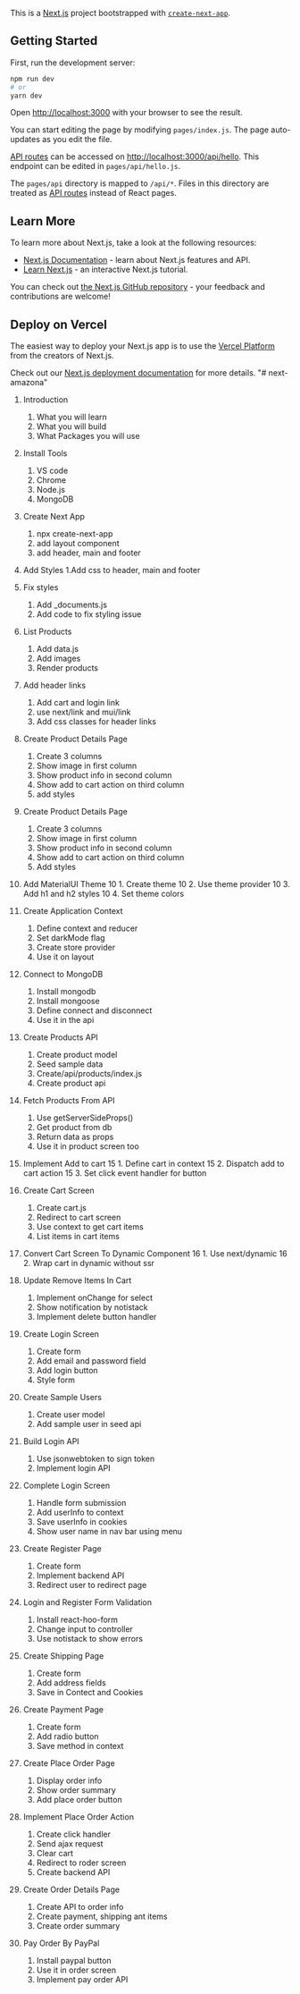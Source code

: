 This is a [Next.js](https://nextjs.org/) project bootstrapped with [`create-next-app`](https://github.com/vercel/next.js/tree/canary/packages/create-next-app).

## Getting Started

First, run the development server:

```bash
npm run dev
# or
yarn dev
```

Open [http://localhost:3000](http://localhost:3000) with your browser to see the result.

You can start editing the page by modifying `pages/index.js`. The page auto-updates as you edit the file.

[API routes](https://nextjs.org/docs/api-routes/introduction) can be accessed on [http://localhost:3000/api/hello](http://localhost:3000/api/hello). This endpoint can be edited in `pages/api/hello.js`.

The `pages/api` directory is mapped to `/api/*`. Files in this directory are treated as [API routes](https://nextjs.org/docs/api-routes/introduction) instead of React pages.

## Learn More

To learn more about Next.js, take a look at the following resources:

- [Next.js Documentation](https://nextjs.org/docs) - learn about Next.js features and API.
- [Learn Next.js](https://nextjs.org/learn) - an interactive Next.js tutorial.

You can check out [the Next.js GitHub repository](https://github.com/vercel/next.js/) - your feedback and contributions are welcome!

## Deploy on Vercel

The easiest way to deploy your Next.js app is to use the [Vercel Platform](https://vercel.com/new?utm_medium=default-template&filter=next.js&utm_source=create-next-app&utm_campaign=create-next-app-readme) from the creators of Next.js.

Check out our [Next.js deployment documentation](https://nextjs.org/docs/deployment) for more details.
"# next-amazona"

1. Introduction
   1. What you will learn
   2. What you will build
   3. What Packages you will use
2. Install Tools
   1. VS code
   2. Chrome
   3. Node.js
   4. MongoDB
3. Create Next App
   1. npx create-next-app
   2. add layout component
   3. add header, main and footer
4. Add Styles
   1.Add css to header, main and footer

5. Fix styles

   1. Add \_documents.js
   2. Add code to fix styling issue

6. List Products

   1. Add data.js
   2. Add images
   3. Render products

7. Add header links
   1. Add cart and login link
   2. use next/link and mui/link
   3. Add css classes for header links
8. Create Product Details Page
   1. Create 3 columns
   2. Show image in first column
   3. Show product info in second column
   4. Show add to cart action on third column
   5. add styles
9. Create Product Details Page
   1. Create 3 columns
   2. Show image in first column
   3. Show product info in second column
   4. Show add to cart action on third column
   5. Add styles
10. Add MaterialUI Theme
    10 1. Create theme
    10 2. Use theme provider
    10 3. Add h1 and h2 styles
    10 4. Set theme colors
11. Create Application Context
    1. Define context and reducer
    2. Set darkMode flag
    3. Create store provider
    4. Use it on layout
12. Connect to MongoDB
    1. Install mongodb
    2. Install mongoose
    3. Define connect and disconnect
    4. Use it in the api
13. Create Products API
    1. Create product model
    2. Seed sample data
    3. Create/api/products/index.js
    4. Create product api
14. Fetch Products From API
    1. Use getServerSideProps()
    2. Get product from db
    3. Return data as props
    4. Use it in product screen too
15. Implement Add to cart
    15 1. Define cart in context
    15 2. Dispatch add to cart action
    15 3. Set click event handler for button
16. Create Cart Screen
    1. Create cart.js
    2. Redirect to cart screen
    3. Use context to get cart items
    4. List items in cart items
17. Convert Cart Screen To Dynamic Component
    16 1. Use next/dynamic
    16 2. Wrap cart in dynamic without ssr
18. Update Remove Items In Cart
    1. Implement onChange for select
    2. Show notification by notistack
    3. Implement delete button handler
19. Create Login Screen
    1. Create form
    2. Add email and password field
    3. Add login button
    4. Style form
20. Create Sample Users
    1. Create user model
    2. Add sample user in seed api
21. Build Login API
    1. Use jsonwebtoken to sign token
    2. Implement login API
22. Complete Login Screen
    1. Handle form submission
    2. Add userInfo to context
    3. Save userInfo in cookies
    4. Show user name in nav bar using menu
23. Create Register Page
    1. Create form
    2. Implement backend API
    3. Redirect user to redirect page
24. Login and Register Form Validation
    1. Install react-hoo-form
    2. Change input to controller
    3. Use notistack to show errors
25. Create Shipping Page
    1. Create form
    2. Add address fields
    3. Save in Contect and Cookies
26. Create Payment Page
    1. Create form
    2. Add radio button
    3. Save method in context
27. Create Place Order Page
    1. Display order info
    2. Show order summary
    3. Add place order button
28. Implement Place Order Action
    1. Create click handler
    2. Send ajax request
    3. Clear cart
    4. Redirect to roder screen
    5. Create backend API
29. Create Order Details Page
    1. Create API to order info
    2. Create payment, shipping ant items
    3. Create order summary
30. Pay Order By PayPal
    1. Install paypal button
    2. Use it in order screen
    3. Implement pay order API

